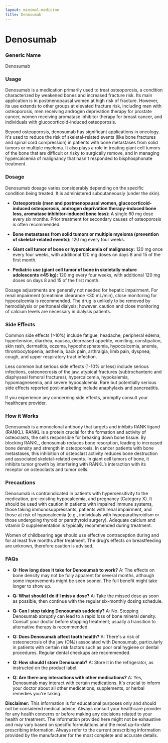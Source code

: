 ```yaml
---
layout: minimal-medicine
title: Denosumab
---
```


# Denosumab
### Generic Name
Denosumab

### Usage

Denosumab is a medication primarily used to treat osteoporosis, a condition characterized by weakened bones and increased fracture risk.  Its main application is in postmenopausal women at high risk of fracture.  However, its use extends to other groups at elevated fracture risk, including men with osteoporosis, men receiving androgen deprivation therapy for prostate cancer, women receiving aromatase inhibitor therapy for breast cancer, and individuals with glucocorticoid-induced osteoporosis.

Beyond osteoporosis, denosumab has significant applications in oncology. It's used to reduce the risk of skeletal-related events (like bone fractures and spinal cord compression) in patients with bone metastases from solid tumors or multiple myeloma.  It also plays a role in treating giant cell tumors of the bone that are difficult or risky to surgically remove, and in managing hypercalcemia of malignancy that hasn't responded to bisphosphonate treatment.

### Dosage

Denosumab dosage varies considerably depending on the specific condition being treated.  It is administered subcutaneously (under the skin).

* **Osteoporosis (men and postmenopausal women, glucocorticoid-induced osteoporosis, androgen deprivation therapy-induced bone loss, aromatase inhibitor-induced bone loss):**  A single 60 mg dose every six months.  Prior treatment for secondary causes of osteoporosis is often recommended.

* **Bone metastases from solid tumors or multiple myeloma (prevention of skeletal-related events):** 120 mg every four weeks.

* **Giant cell tumor of bone or hypercalcemia of malignancy:** 120 mg once every four weeks, with additional 120 mg doses on days 8 and 15 of the first month.

* **Pediatric use (giant cell tumor of bone in skeletally mature adolescents ≥45 kg):** 120 mg every four weeks, with additional 120 mg doses on days 8 and 15 of the first month.


Dosage adjustments are generally not needed for hepatic impairment.  For renal impairment (creatinine clearance <30 mL/min), close monitoring for hypocalcemia is recommended.  The drug is unlikely to be removed by hemodialysis or peritoneal dialysis; however, caution and close monitoring of calcium levels are necessary in dialysis patients.


### Side Effects

Common side effects (>10%) include fatigue, headache, peripheral edema, hypertension, diarrhea, nausea, decreased appetite, vomiting, constipation, skin rash, dermatitis, eczema, hypophosphatemia, hypocalcemia, anemia, thrombocytopenia, asthenia, back pain, arthralgia, limb pain, dyspnea, cough, and upper respiratory tract infection.

Less common but serious side effects (1-10% or less) include serious infections, osteonecrosis of the jaw, atypical fractures (subtrochanteric and diaphyseal femoral fractures), hypercalcemia,  hypokalemia, hypomagnesemia, and severe hypocalcemia.  Rare but potentially serious side effects reported post-marketing include anaphylaxis and pancreatitis.


If you experience any concerning side effects, promptly consult your healthcare provider.

### How it Works

Denosumab is a monoclonal antibody that targets and inhibits RANK ligand (RANKL).  RANKL is a protein crucial for the formation and activity of osteoclasts, the cells responsible for breaking down bone tissue. By blocking RANKL, denosumab reduces bone resorption, leading to increased bone density and strength in osteoporosis.  In cancer patients with bone metastases, this inhibition of osteoclast activity reduces bone destruction and associated skeletal-related events. In giant cell tumors of bone, it inhibits tumor growth by interfering with RANKL’s interaction with its receptor on osteoclasts and tumor cells.

### Precautions

Denosumab is contraindicated in patients with hypersensitivity to the medication, pre-existing hypocalcemia, and pregnancy (Category X).  It should be used with caution in patients with impaired immune systems, those taking immunosuppressants, patients with renal impairment, and those at risk of hypocalcemia (e.g., individuals with hypoparathyroidism or those undergoing thyroid or parathyroid surgery).  Adequate calcium and vitamin D supplementation is typically recommended during treatment.


Women of childbearing age should use effective contraception during and for at least five months after treatment.  The drug’s effects on breastfeeding are unknown, therefore caution is advised.


### FAQs

* **Q: How long does it take for Denosumab to work?** A: The effects on bone density may not be fully apparent for several months, although some improvements might be seen sooner.  The full benefit might take longer to show up.


* **Q: What should I do if I miss a dose?** A: Take the missed dose as soon as possible, then continue with the regular six-monthly dosing schedule.


* **Q: Can I stop taking Denosumab suddenly?** A:  No.  Stopping Denosumab abruptly can lead to a rapid loss of bone mineral density. Consult your doctor before stopping treatment; usually a transition to alternative therapy is recommended.


* **Q: Does Denosumab affect tooth health?** A:  There's a risk of osteonecrosis of the jaw (ONJ) associated with Denosumab, particularly in patients with certain risk factors such as poor oral hygiene or dental procedures.  Regular dental checkups are recommended.


* **Q: How should I store Denosumab?** A: Store it in the refrigerator, as instructed on the product label.


* **Q: Are there any interactions with other medications?** A: Yes,  Denosumab may interact with certain medications.  It's crucial to inform your doctor about all other medications, supplements, or herbal remedies you're taking.


**Disclaimer:** This information is for educational purposes only and should not be considered medical advice. Always consult your healthcare provider for any health concerns or before making any decisions related to your health or treatment.  The information provided here might not be exhaustive and may vary based on specific formulations and the most up-to-date prescribing information.  Always refer to the current prescribing information provided by the manufacturer for the most complete and accurate details.
